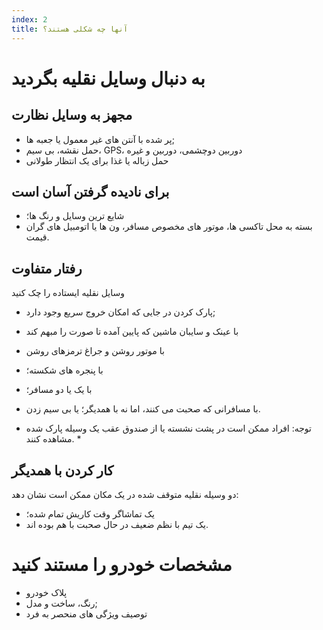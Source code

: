 ```yaml
---
index: 2
title: آنها چه شکلی هستند؟
---
```

# به دنبال وسایل نقلیه بگردید

## مجهز به وسایل نظارت

*   پر شده با آنتن های غیر معمول یا جعبه ها;
*   حمل نقشه، بی سیم، GPS، دوربین دوچشمی، دوربین و غیره
*   حمل زباله یا غذا برای یک انتظار طولانی 

## برای نادیده گرفتن آسان است

*   شایع ترین وسایل و رنگ ها؛
*   بسته به محل تاکسی ها، موتور های مخصوص مسافر، ون ها یا اتومبیل های گران قیمت.

## رفتار متفاوت

وسایل نقلیه ایستاده را چک کنید

*   پارک کردن در جایی که امکان خروج سریع وجود دارد;
*   با عینک و سایبان ماشین که پایین آمده تا صورت را مبهم کند
*   با موتور روشن و جراغ ترمزهای روشن
*   با پنجره های شکسته؛
*   با یک یا دو مسافر؛
*   با مسافرانی که صحبت می کنند، اما نه با همدیگر؛ یا بی سیم زدن.

* توجه: افراد ممکن است در پشت نشسته یا از صندوق عقب یک وسیله پارک شده مشاهده کنند. *

## کار کردن با همدیگر

دو وسیله نقلیه متوقف شده در یک مکان ممکن است نشان دهد:

*   یک تماشاگر وقت کاریش تمام شده؛
*   یک تیم با نظم ضعیف در حال صحبت با هم بوده اند.

# مشخصات خودرو را مستند کنید

*   پلاک خودرو
*   رنگ، ساخت و مدل;
*   توصیف ویژگی های منحصر به فرد 
